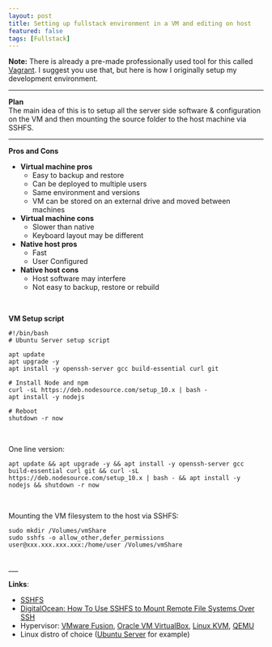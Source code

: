 ```yaml
---
layout: post
title: Setting up fullstack environment in a VM and editing on host
featured: false
tags: [Fullstack]
---
```




**Note:** There is already a pre-made professionally used tool for this called [Vagrant](https://www.vagrantup.com). I suggest you use that, but here is how I originally setup my development environment.

<!--more-->
____

**Plan**  
The main idea of this is to setup all the server side software & configuration on the VM and then mounting the source folder to the host machine via SSHFS. 

___

**Pros and Cons**


- **Virtual machine pros**  
	- Easy to backup and restore  
	- Can be deployed to multiple users  
	- Same environment and versions  
	- VM can be stored on an external drive and moved between machines  
- **Virtual machine cons**  
	- Slower than native
	- Keyboard layout may be different
- **Native host pros**  
	- Fast  
	- User Configured  
- **Native host cons**  
	- Host software may interfere  
	- Not easy to backup, restore or rebuild

<br/>

**VM Setup script**

```
#!/bin/bash
# Ubuntu Server setup script

apt update
apt upgrade -y
apt install -y openssh-server gcc build-essential curl git

# Install Node and npm
curl -sL https://deb.nodesource.com/setup_10.x | bash -
apt install -y nodejs

# Reboot
shutdown -r now
```

<br/>

One line version:

```
apt update && apt upgrade -y && apt install -y openssh-server gcc build-essential curl git && curl -sL https://deb.nodesource.com/setup_10.x | bash - && apt install -y nodejs && shutdown -r now
```

<br/>

Mounting the VM filesystem to the host via SSHFS:

```
sudo mkdir /Volumes/vmShare
sudo sshfs -o allow_other,defer_permissions user@xxx.xxx.xxx.xxx:/home/user /Volumes/vmShare
```

<br/>
___

**Links**:

- [SSHFS](https://github.com/libfuse/sshfs)
- [DigitalOcean: How To Use SSHFS to Mount Remote File Systems Over SSH](https://www.digitalocean.com/community/tutorials/how-to-use-sshfs-to-mount-remote-file-systems-over-ssh)
- Hypervisor: [VMware Fusion](https://www.vmware.com/fi/products/fusion.html), [Oracle VM VirtualBox](https://www.virtualbox.org/), [Linux KVM](https://www.linux-kvm.org/page/Main_Page), [QEMU](https://www.qemu.org/)
- Linux distro of choice ([Ubuntu Server](https://ubuntu.com/download/server) for example)